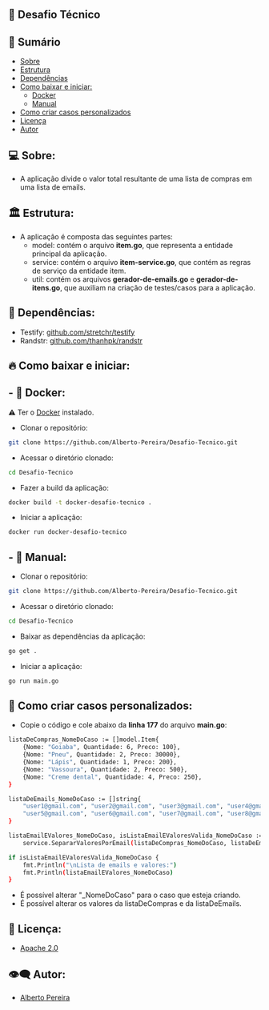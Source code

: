 ## 💼 Desafio Técnico

## 📝 Sumário

- [Sobre](#about)
- [Estrutura](#pattern)
- [Dependências](#dep)
- [Como baixar e iniciar:](#howtodownload)
    - [Docker](#docker)
    - [Manual](#manual)
- [Como criar casos personalizados](#customcase)
- [Licença](#license)
- [Autor](#author)

## 💻 Sobre: <a name="about"></a>

- A aplicação divide o valor total resultante de uma lista de compras em uma lista de emails.

## 🏛 Estrutura: <a name="pattern"></a>

- A aplicação é composta das seguintes partes:
    - model: contém o arquivo <b>item.go</b>, que representa a entidade principal da aplicação.
    - service: contém o arquivo <b>item-service.go</b>, que contém as regras de serviço da entidade item.
    - util: contém os arquivos <b>gerador-de-emails.go</b> e <b>gerador-de-itens.go</b>, que auxiliam na criação de testes/casos para a aplicação.

## 🌴 Dependências: <a name="dep"></a>

- Testify: <a href="https://github.com/stretchr/testify">github.com/stretchr/testify</a>
- Randstr: <a href="https://github.com/thanhpk/randstr">github.com/thanhpk/randstr</a>

## 🔥 Como baixar e iniciar: <a name="howtodownload"></a>
## - 🐳 Docker: <a name="docker"></a>
⚠ Ter o <a href="https://www.docker.com/products/docker-desktop/">Docker</a> instalado.
- Clonar o repositório:
```bash
git clone https://github.com/Alberto-Pereira/Desafio-Tecnico.git
```
- Acessar o diretório clonado:
```bash
cd Desafio-Tecnico
```
- Fazer a build da aplicação:
```bash
docker build -t docker-desafio-tecnico .
```
- Iniciar a aplicação:
```bash
docker run docker-desafio-tecnico
```

## - 🔨 Manual: <a name="manual"></a>
- Clonar o repositório:
```bash
git clone https://github.com/Alberto-Pereira/Desafio-Tecnico.git
```
- Acessar o diretório clonado:
```bash
cd Desafio-Tecnico
```
- Baixar as dependências da aplicação:
```bash
go get .
```
- Iniciar a aplicação:
```bash
go run main.go
```

## 🧵 Como criar casos personalizados: <a name="customcase"></a>

- Copie o código e cole abaixo da <b>linha 177</b> do arquivo <b>main.go</b>:
```bash
listaDeCompras_NomeDoCaso := []model.Item{
    {Nome: "Goiaba", Quantidade: 6, Preco: 100},
    {Nome: "Pneu", Quantidade: 2, Preco: 30000},
    {Nome: "Lápis", Quantidade: 1, Preco: 200},
    {Nome: "Vassoura", Quantidade: 2, Preco: 500},
    {Nome: "Creme dental", Quantidade: 4, Preco: 250},
}

listaDeEmails_NomeDoCaso := []string{
    "user1@gmail.com", "user2@gmail.com", "user3@gmail.com", "user4@gmail.com",
    "user5@gmail.com", "user6@gmail.com", "user7@gmail.com", "user8@gmail.com",
}

listaEmailEValores_NomeDoCaso, isListaEmailEValoresValida_NomeDoCaso :=
    service.SepararValoresPorEmail(listaDeCompras_NomeDoCaso, listaDeEmails_NomeDoCaso)

if isListaEmailEValoresValida_NomeDoCaso {
    fmt.Println("\nLista de emails e valores:")
    fmt.Println(listaEmailEValores_NomeDoCaso)
}
```
- É possível alterar "_NomeDoCaso" para o caso que esteja criando.
- É possível alterar os valores da listaDeCompras e da listaDeEmails.

## 📃 Licença: <a name="license"></a>

- <a href="http://www.apache.org/licenses/LICENSE-2.0.html">Apache 2.0</a>

## 👁‍🗨 Autor: <a name="author"></a>

- <a href="https://github.com/Alberto-Pereira">Alberto Pereira</a>
